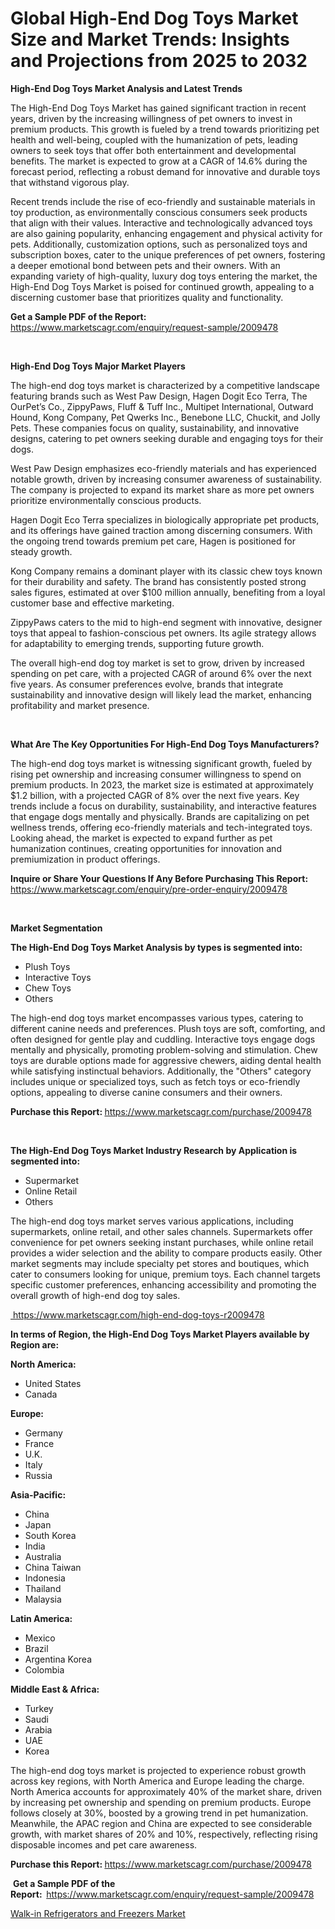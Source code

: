 <p><h1>Global High-End Dog Toys Market Size and Market Trends: Insights and Projections from 2025 to 2032</h1></p><p><strong>High-End Dog Toys Market Analysis and Latest Trends</strong></p>
<p><p>The High-End Dog Toys Market has gained significant traction in recent years, driven by the increasing willingness of pet owners to invest in premium products. This growth is fueled by a trend towards prioritizing pet health and well-being, coupled with the humanization of pets, leading owners to seek toys that offer both entertainment and developmental benefits. The market is expected to grow at a CAGR of 14.6% during the forecast period, reflecting a robust demand for innovative and durable toys that withstand vigorous play.</p><p>Recent trends include the rise of eco-friendly and sustainable materials in toy production, as environmentally conscious consumers seek products that align with their values. Interactive and technologically advanced toys are also gaining popularity, enhancing engagement and physical activity for pets. Additionally, customization options, such as personalized toys and subscription boxes, cater to the unique preferences of pet owners, fostering a deeper emotional bond between pets and their owners. With an expanding variety of high-quality, luxury dog toys entering the market, the High-End Dog Toys Market is poised for continued growth, appealing to a discerning customer base that prioritizes quality and functionality.</p></p>
<p><strong>Get a Sample PDF of the Report:&nbsp;</strong> <a href="https://www.marketscagr.com/enquiry/request-sample/2009478?utm_campaign=1895&utm_medium=2&utm_source=Github&utm_content=ia&utm_term=10022025&utm_id=high-end-dog-toys">https://www.marketscagr.com/enquiry/request-sample/2009478</a></p>
<p>&nbsp;</p>
<p><strong>High-End Dog Toys Major Market Players</strong></p>
<p><p>The high-end dog toys market is characterized by a competitive landscape featuring brands such as West Paw Design, Hagen Dogit Eco Terra, The OurPet’s Co., ZippyPaws, Fluff & Tuff Inc., Multipet International, Outward Hound, Kong Company, Pet Qwerks Inc., Benebone LLC, Chuckit, and Jolly Pets. These companies focus on quality, sustainability, and innovative designs, catering to pet owners seeking durable and engaging toys for their dogs.</p><p>West Paw Design emphasizes eco-friendly materials and has experienced notable growth, driven by increasing consumer awareness of sustainability. The company is projected to expand its market share as more pet owners prioritize environmentally conscious products.</p><p>Hagen Dogit Eco Terra specializes in biologically appropriate pet products, and its offerings have gained traction among discerning consumers. With the ongoing trend towards premium pet care, Hagen is positioned for steady growth.</p><p>Kong Company remains a dominant player with its classic chew toys known for their durability and safety. The brand has consistently posted strong sales figures, estimated at over $100 million annually, benefiting from a loyal customer base and effective marketing.</p><p>ZippyPaws caters to the mid to high-end segment with innovative, designer toys that appeal to fashion-conscious pet owners. Its agile strategy allows for adaptability to emerging trends, supporting future growth.</p><p>The overall high-end dog toy market is set to grow, driven by increased spending on pet care, with a projected CAGR of around 6% over the next five years. As consumer preferences evolve, brands that integrate sustainability and innovative design will likely lead the market, enhancing profitability and market presence.</p></p>
<p>&nbsp;</p>
<p><strong>What Are The Key Opportunities For High-End Dog Toys Manufacturers?</strong></p>
<p><p>The high-end dog toys market is witnessing significant growth, fueled by rising pet ownership and increasing consumer willingness to spend on premium products. In 2023, the market size is estimated at approximately $1.2 billion, with a projected CAGR of 8% over the next five years. Key trends include a focus on durability, sustainability, and interactive features that engage dogs mentally and physically. Brands are capitalizing on pet wellness trends, offering eco-friendly materials and tech-integrated toys. Looking ahead, the market is expected to expand further as pet humanization continues, creating opportunities for innovation and premiumization in product offerings.</p></p>
<p><strong>Inquire or Share Your Questions If Any Before Purchasing This Report:</strong> <a href="https://www.marketscagr.com/enquiry/pre-order-enquiry/2009478?utm_campaign=1895&utm_medium=2&utm_source=Github&utm_content=ia&utm_term=10022025&utm_id=high-end-dog-toys">https://www.marketscagr.com/enquiry/pre-order-enquiry/2009478</a></p>
<p>&nbsp;</p>
<p><strong>Market Segmentation</strong></p>
<p><strong>The High-End Dog Toys Market Analysis by types is segmented into:</strong></p>
<p><ul><li>Plush Toys</li><li>Interactive Toys</li><li>Chew Toys</li><li>Others</li></ul></p>
<p><p>The high-end dog toys market encompasses various types, catering to different canine needs and preferences. Plush toys are soft, comforting, and often designed for gentle play and cuddling. Interactive toys engage dogs mentally and physically, promoting problem-solving and stimulation. Chew toys are durable options made for aggressive chewers, aiding dental health while satisfying instinctual behaviors. Additionally, the "Others" category includes unique or specialized toys, such as fetch toys or eco-friendly options, appealing to diverse canine consumers and their owners.</p></p>
<p><strong>Purchase this Report:&nbsp;</strong><a href="https://www.marketscagr.com/purchase/2009478?utm_campaign=1895&utm_medium=2&utm_source=Github&utm_content=ia&utm_term=10022025&utm_id=high-end-dog-toys">https://www.marketscagr.com/purchase/2009478</a></p>
<p>&nbsp;</p>
<p><strong>The High-End Dog Toys Market Industry Research by Application is segmented into:</strong></p>
<p><ul><li>Supermarket</li><li>Online Retail</li><li>Others</li></ul></p>
<p><p>The high-end dog toys market serves various applications, including supermarkets, online retail, and other sales channels. Supermarkets offer convenience for pet owners seeking instant purchases, while online retail provides a wider selection and the ability to compare products easily. Other market segments may include specialty pet stores and boutiques, which cater to consumers looking for unique, premium toys. Each channel targets specific customer preferences, enhancing accessibility and promoting the overall growth of high-end dog toy sales.</p></p>
<p><a href="https://www.marketscagr.com/high-end-dog-toys-r2009478?utm_campaign=1895&utm_medium=2&utm_source=Github&utm_content=ia&utm_term=10022025&utm_id=high-end-dog-toys">&nbsp;https://www.marketscagr.com/high-end-dog-toys-r2009478</a></p>
<p><strong>In terms of Region, the High-End Dog Toys Market Players available by Region are:</strong></p>
<p>
    <p> <strong> North America: </strong>
        <ul>
            <li>United States</li>
            <li>Canada</li>
        </ul>
        </p> 
    <p> <strong> Europe: </strong>
        <ul>
            <li>Germany</li>
            <li>France</li>
            <li>U.K.</li>
            <li>Italy</li>
            <li>Russia</li>
        </ul>
        </p> 
    <p> <strong> Asia-Pacific: </strong>
        <ul>
            <li>China</li>
            <li>Japan</li>
            <li>South Korea</li>
            <li>India</li>
            <li>Australia</li>
            <li>China Taiwan</li>
            <li>Indonesia</li>
            <li>Thailand</li>
            <li>Malaysia</li>
        </ul>
        </p> 
    <p> <strong> Latin America: </strong>
        <ul>
            <li>Mexico</li>
            <li>Brazil</li>
            <li>Argentina Korea</li>
            <li>Colombia</li>
        </ul>
        </p> 
    <p> <strong> Middle East & Africa: </strong>
        <ul>
            <li>Turkey</li>
            <li>Saudi</li>
            <li>Arabia</li>
            <li>UAE</li>
            <li>Korea</li>
        </ul>
    </p>
    </p>
<p><p>The high-end dog toys market is projected to experience robust growth across key regions, with North America and Europe leading the charge. North America accounts for approximately 40% of the market share, driven by increasing pet ownership and spending on premium products. Europe follows closely at 30%, boosted by a growing trend in pet humanization. Meanwhile, the APAC region and China are expected to see considerable growth, with market shares of 20% and 10%, respectively, reflecting rising disposable incomes and pet care awareness.</p></p>
<p><strong>Purchase this Report: </strong><a href="https://www.marketscagr.com/purchase/2009478?utm_campaign=1895&utm_medium=2&utm_source=Github&utm_content=ia&utm_term=10022025&utm_id=high-end-dog-toys">https://www.marketscagr.com/purchase/2009478</a></p>
<p>&nbsp;<strong>Get a Sample PDF of the Report:&nbsp;&nbsp;</strong><a href="https://www.marketscagr.com/enquiry/request-sample/2009478?utm_campaign=1895&utm_medium=2&utm_source=Github&utm_content=ia&utm_term=10022025&utm_id=high-end-dog-toys">https://www.marketscagr.com/enquiry/request-sample/2009478</a></p>
<p><strong></strong></p>
<p><p><a href="https://github.com/mahnoor2003/Market-Research-Report-List-7/blob/main/walk-in-refrigerators-and-freezers-market.md?utm_campaign=1895&utm_medium=2&utm_source=Github&utm_content=ia&utm_term=10022025&utm_id=high-end-dog-toys">Walk-in Refrigerators and Freezers Market</a></p></p>